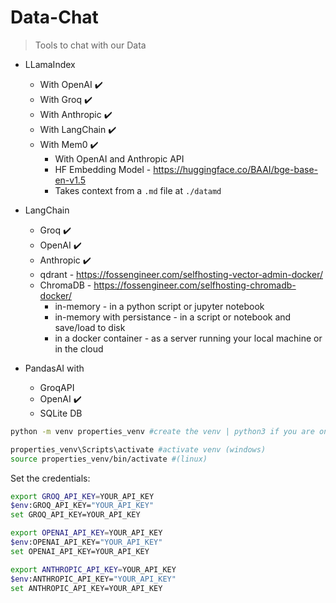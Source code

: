 # Data-Chat

> Tools to chat with our Data

* LLamaIndex
    * With OpenAI ✔️
    * With Groq ✔️
    * With Anthropic ✔️
    * With LangChain ✔️
    * With Mem0 ✔️
        * With OpenAI and Anthropic API
        * HF Embedding Model - https://huggingface.co/BAAI/bge-base-en-v1.5
        * Takes context from a `.md` file at `./datamd`

* LangChain
    * Groq ✔️
    * OpenAI ✔️
    * Anthropic ✔️
    * qdrant - https://fossengineer.com/selfhosting-vector-admin-docker/
    * ChromaDB -  https://fossengineer.com/selfhosting-chromadb-docker/
        * in-memory - in a python script or jupyter notebook
        * in-memory with persistance - in a script or notebook and save/load to disk
        * in a docker container - as a server running your local machine or in the cloud

* PandasAI with 
    * GroqAPI
    * OpenAI ✔️
    * SQLite DB

```sh
python -m venv properties_venv #create the venv | python3 if you are on linux

properties_venv\Scripts\activate #activate venv (windows)
source properties_venv/bin/activate #(linux)
```

Set the credentials:

```sh
export GROQ_API_KEY=YOUR_API_KEY
$env:GROQ_API_KEY="YOUR_API_KEY"
set GROQ_API_KEY=YOUR_API_KEY

export OPENAI_API_KEY=YOUR_API_KEY
$env:OPENAI_API_KEY="YOUR_API_KEY"
set OPENAI_API_KEY=YOUR_API_KEY

export ANTHROPIC_API_KEY=YOUR_API_KEY
$env:ANTHROPIC_API_KEY="YOUR_API_KEY"
set ANTHROPIC_API_KEY=YOUR_API_KEY
```